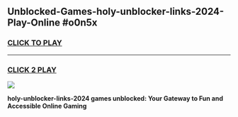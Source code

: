 
## Unblocked-Games-holy-unblocker-links-2024-Play-Online #o0n5x
<h3>
<a href="https://news.freeplayer.one?title=holy-unblocker-links-2024&ref=3">CLICK TO PLAY</a></h3>
<hr>

<h3>
<a href="https://news.freeplayer.one?title=holy-unblocker-links-2024&ref=3">CLICK 2 PLAY</a>
  
</h3>

<a href="https://news.freeplayer.one?title=holy-unblocker-links-2024&ref=3"><img src="https://clearcache.store/games.png"></a>


**holy-unblocker-links-2024 games unblocked: Your Gateway to Fun and Accessible Online Gaming**
